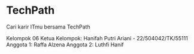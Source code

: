 # TechPath

Cari karir ITmu bersama TechPath

Kelompok 06
Ketua Kelompok: Hanifah Putri Ariani - 22/504042/TK/55111
Anggota 1: Raffa Alzena
Anggota 2: Luthfi Hanif
